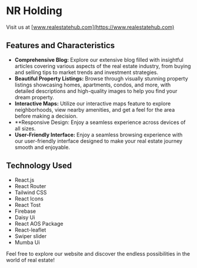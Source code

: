 # NR Holding

 Visit us at [www.realestatehub.com](https://www.realestatehub.com)

## Features and Characteristics

- **Comprehensive Blog:** Explore our extensive blog filled with insightful articles covering various aspects of the real estate industry, from buying and selling tips to market trends and investment strategies.
- **Beautiful Property Listings:** Browse through visually stunning property listings showcasing homes, apartments, condos, and more, with detailed descriptions and high-quality images to help you find your dream property.
- **Interactive Maps:** Utilize our interactive maps feature to explore neighborhoods, view nearby amenities, and get a feel for the area before making a decision.
- **Responsive Design: Enjoy a seamless experience across devices of all sizes.
- **User-Friendly Interface:** Enjoy a seamless browsing experience with our user-friendly interface designed to make your real estate journey smooth and enjoyable.

## Technology Used

- React.js
- React Router
- Tailwind CSS
- React Icons
- React Tost
- Firebase
- Daisy Ui
- React AOS Package
- React-leaflet
- Swiper slider
- Mumba Ui




Feel free to explore our website and discover the endless possibilities in the world of real estate!

